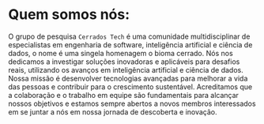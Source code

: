 # Quem somos nós:

O grupo de pesquisa `Cerrados Tech` é uma comunidade multidisciplinar de especialistas em engenharia de software, inteligência artificial e ciência de dados, o nome é uma singela homenagem o bioma cerrado. Nós nos dedicamos a investigar soluções inovadoras e aplicáveis para desafios reais, utilizando os avanços em inteligência artificial e ciência de dados. Nossa missão é desenvolver tecnologias avançadas para melhorar a vida das pessoas e contribuir para o crescimento sustentável. Acreditamos que a colaboração e o trabalho em equipe são fundamentais para alcançar nossos objetivos e estamos sempre abertos a novos membros interessados em se juntar a nós em nossa jornada de descoberta e inovação.
